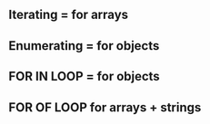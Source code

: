 ## Iterating = for arrays
## Enumerating = for objects
## FOR IN LOOP = for objects
## FOR OF LOOP for arrays + strings